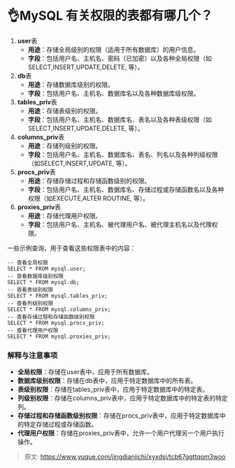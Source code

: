 # 👌MySQL 有关权限的表都有哪几个？

1. **user**表
    - **用途**：存储全局级别的权限（适用于所有数据库）的用户信息。
    - **字段**：包括用户名、主机名、密码（已加密）以及各种全局权限（如SELECT,INSERT,UPDATE,DELETE, 等）。
2. **db**表
    - **用途**：存储数据库级别的权限。
    - **字段**：包括用户名、主机名、数据库名以及各种数据库级权限。
3. **tables_priv**表
    - **用途**：存储表级别的权限。
    - **字段**：包括用户名、主机名、数据库名、表名以及各种表级权限（如SELECT,INSERT,UPDATE,DELETE, 等）。
4. **columns_priv**表
    - **用途**：存储列级别的权限。
    - **字段**：包括用户名、主机名、数据库名、表名、列名以及各种列级权限（如SELECT,INSERT,UPDATE, 等）。
5. **procs_priv**表
    - **用途**：存储存储过程和存储函数级别的权限。
    - **字段**：包括用户名、主机名、数据库名、存储过程或存储函数名以及各种权限（如EXECUTE,ALTER ROUTINE, 等）。
6. **proxies_priv**表
    - **用途**：存储代理用户权限。
    - **字段**：包括用户名、主机名、被代理用户名、被代理主机名以及代理权限。

一些示例查询，用于查看这些权限表中的内容：

```plain
-- 查看全局权限
SELECT * FROM mysql.user;
-- 查看数据库级别权限
SELECT * FROM mysql.db;
-- 查看表级别权限
SELECT * FROM mysql.tables_priv;
-- 查看列级别权限
SELECT * FROM mysql.columns_priv;
-- 查看存储过程和存储函数级别权限
SELECT * FROM mysql.procs_priv;
-- 查看代理用户权限
SELECT * FROM mysql.proxies_priv;
```

### 解释与注意事项
+ **全局权限**：存储在user表中，应用于所有数据库。
+ **数据库级别权限**：存储在db表中，应用于特定数据库中的所有表。
+ **表级别权限**：存储在tables_priv表中，应用于特定数据库中的特定表。
+ **列级别权限**：存储在columns_priv表中，应用于特定数据库中的特定表的特定列。
+ **存储过程和存储函数级别权限**：存储在procs_priv表中，应用于特定数据库中的特定存储过程或存储函数。
+ **代理用户权限**：存储在proxies_priv表中，允许一个用户代理另一个用户执行操作。



> 原文: <https://www.yuque.com/jingdianjichi/xyxdsi/tcb67ggttqom3woo>